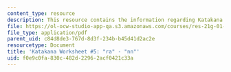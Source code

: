 ```yaml
---
content_type: resource
description: This resource contains the information regarding Katakana.
file: https://ol-ocw-studio-app-qa.s3.amazonaws.com/courses/res-21g-01-kana-spring-2010/f0e9c0fa830c482d22962acf0421c33a_MITRES_21G_01S10_k5.pdf
file_type: application/pdf
parent_uid: c84d8de3-767d-8d3f-234b-b45d41d2ac2e
resourcetype: Document
title: 'Katakana Worksheet #5: "ra" - "nn"'
uid: f0e9c0fa-830c-482d-2296-2acf0421c33a
---
```

